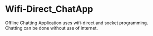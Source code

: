 # Wifi-Direct_ChatApp
Offline Chatting Application uses wifi-direct and socket programming.
Chatting can be done without use of internet.
